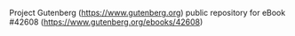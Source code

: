 Project Gutenberg (https://www.gutenberg.org) public repository for eBook #42608 (https://www.gutenberg.org/ebooks/42608)
